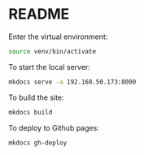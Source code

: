 # README

Enter the virtual environment:

```bash
source venv/bin/activate
```

To start the local server:

```bash
mkdocs serve -a 192.168.50.173:8000
```

To build the site:

```bash
mkdocs build
```

To deploy to Github pages:

```bash
mkdocs gh-deploy
```
